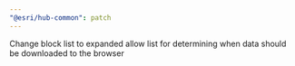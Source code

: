 ```yaml
---
"@esri/hub-common": patch
---
```


Change block list to expanded allow list for determining when data should be downloaded to the browser
